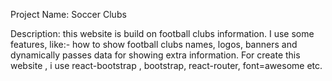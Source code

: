 Project Name: Soccer Clubs

Description: this website is build on football clubs information. I use some features, like:- how to show football clubs names, logos, banners and dynamically passes data for showing extra information. For create this website , i use react-bootstrap , bootstrap, react-router, font=awesome etc. 

